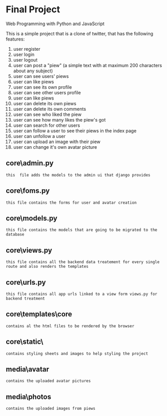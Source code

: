 # Final Project

Web Programming with Python and JavaScript

This is a simple project that is a clone of twitter, that has the following features:

1. user register
2. user login
3. user logout
4. user can post a "piew" (a simple text with at maximum 200 characters about any subject)
5. user can see users' piews
6. user can like piews
7. user can see its own profile
8. user can see other users profile
9. user can like piews
10. user can delete its own piews
11. user can delete its own comments
13. user can see who liked the piew
14. user can see how many likes the piew's got
15. user can search for other users
16. user can follow a user to see their piews in the index page
17. user can unfollow a user
18. user can upload an image with their piew
19. user can change it's own avatar picture

## core\admin.py
    this  file adds the models to the admin ui that django provides

## core\foms.py
    this file contains the forms for user and avatar creation

## core\models.py
    this file contains the models that are going to be migrated to the database

## core\views.py
    this file contains all the backend data treatement for every single route and also renders the templates

## core\urls.py
    this file contains all app urls linked to a view form views.py for backend treatment

## core\templates\core
    contains al the html files to be rendered by the browser

## core\static\
    contains styling sheets and images to help styling the project

## media\avatar
    contains the uploaded avatar pictures

## media\photos
    contains the uploaded images from piews
